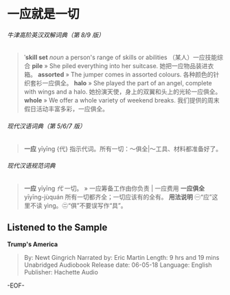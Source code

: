 # 一应就是一切

###### 牛津高阶英汉双解词典（第 8/9 版）
>**ˈskill set**
*noun*
a person's range of skills or abilities （某人）一应技能综合
**pile**
» She piled everything into her suitcase. 她把一应物品装进衣箱。
**assorted**
» The jumper comes in assorted colours. 各种颜色的针织套衫一应俱全。
**halo**
» She played the part of an angel, complete with wings and a halo. 她扮演天使，身上的双翼和头上的光轮一应俱全。
**whole**
» We offer a whole variety of weekend breaks. 我们提供的周末假日活动丰富多彩，一应俱全。


###### 现代汉语词典（第 5/6/7 版）
>**一应**
yīyīng
{代}
指示代词。所有一切：～俱全|～工具、材料都准备好了。

###### 现代汉语规范词典
>**一应** yīyīng
*代* 一切。
» 一应筹备工作由你负责 | 一应费用
**一应俱全** yīyīng-jùquán
所有一切都齐全；一切应该有的全有。
**用法说明** ㊀“应”这里不读 yìng。㊁“俱”不要误写作“具”。

## Listened to the Sample
**Trump's America**
>By: Newt Gingrich
Narrated by: Eric Martin
Length: 9 hrs and 19 mins
Unabridged Audiobook
Release date: 06-05-18
Language: English
Publisher: Hachette Audio


-EOF-
